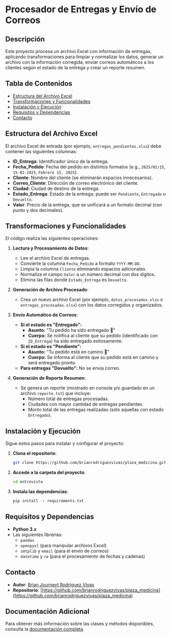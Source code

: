# Procesador de Entregas y Envío de Correos

## Descripción

Este proyecto procesa un archivo Excel con información de entregas, aplicando transformaciones para limpiar y normalizar los datos, generar un archivo con la información corregida, enviar correos automáticos a los clientes según el estado de la entrega y crear un reporte resumen.

## Tabla de Contenidos

- [Estructura del Archivo Excel](#estructura-del-archivo-excel)
- [Transformaciones y Funcionalidades](#transformaciones-y-funcionalidades)
- [Instalación y Ejecución](#instalación-y-ejecución)
- [Requisitos y Dependencias](#requisitos-y-dependencias)
- [Contacto](#contacto)

## Estructura del Archivo Excel

El archivo Excel de entrada (por ejemplo, `entregas_pendientes.xlsx`) debe contener las siguientes columnas:

- **ID_Entrega**: Identificador único de la entrega.
- **Fecha_Pedido**: Fecha del pedido en distintos formatos (e.g., `2025/02/15`, `15-02-2025`, `Febrero 15, 2025`).
- **Cliente**: Nombre del cliente (se eliminarán espacios innecesarios).
- **Correo_Cliente**: Dirección de correo electrónico del cliente.
- **Ciudad**: Ciudad de destino de la entrega.
- **Estado_Entrega**: Estado de la entrega; puede ser `Pendiente`, `Entregado` o `Devuelto`.
- **Valor**: Precio de la entrega, que se unificará a un formato decimal (con punto y dos decimales).

## Transformaciones y Funcionalidades

El código realiza las siguientes operaciones:

1. **Lectura y Procesamiento de Datos**:
   - Lee el archivo Excel de entregas.
   - Convierte la columna `Fecha_Pedido` a formato `YYYY-MM-DD`.
   - Limpia la columna `Cliente` eliminando espacios adicionales.
   - Normaliza el campo `Valor` a un número decimal con dos dígitos.
   - Elimina las filas donde `Estado_Entrega` es `Devuelto`.

2. **Generación de Archivo Procesado**:
   - Crea un nuevo archivo Excel (por ejemplo, `datos_procesados.xlsx` o `entregas_procesadas.xlsx`) con los datos corregidos y organizados.

3. **Envío Automático de Correos**:
   - **Si el estado es "Entregado":**
     - **Asunto:** "Tu pedido ha sido entregado 🎉"
     - **Cuerpo:** Se notifica al cliente que su pedido (identificado con `ID_Entrega`) ha sido entregado exitosamente.
   - **Si el estado es "Pendiente":**
     - **Asunto:** "Tu pedido está en camino 🚚"
     - **Cuerpo:** Se informa al cliente que su pedido está en camino y será entregado pronto.
   - **Para entregas "Devuelto":** No se envía correo.

4. **Generación de Reporte Resumen**:
   - Se genera un reporte (mostrado en consola y/o guardado en un archivo `reporte.txt`) que incluye:
     - Número total de entregas procesadas.
     - Ciudades con mayor cantidad de entregas pendientes.
     - Monto total de las entregas realizadas (sólo aquellas con estado `Entregado`).

## Instalación y Ejecución
Sigue estos pasos para instalar y configurar el proyecto:

1. **Clona el repositorio**:
    ```bash
    git clone https://github.com/brianrodriguezvivas/plaza_medicina.git
    ```

2. **Accede a la carpeta del proyecto**:
    ```bash
    cd entrevista
    ```

3. **Instala las dependencias**:
    
    ```bash
    pip install -r requirements.txt
    ```

## Requisitos y Dependencias

- **Python 3.x**  
- Las siguientes librerías:
  - `pandas`
  - `openpyxl` (para manipular archivos Excel)
  - `smtplib` y `email` (para el envío de correos)
  - `datetime` y `re` (para el procesamiento de fechas y cadenas)


## Contacto

- **Autor**: [Brian Journeyt Rodriguez Vivas ](brianjourneytrodriguezvivas@gmial.com)
- **Repositorio**: [https://github.com/brianrodriguezvivas/plaza_medicina](https://github.com/brianrodriguezvivas/plaza_medicina)




## Documentación Adicional

Para obtener más información sobre las clases y métodos disponibles, consulta la [documentación completa](docs/README.md).
